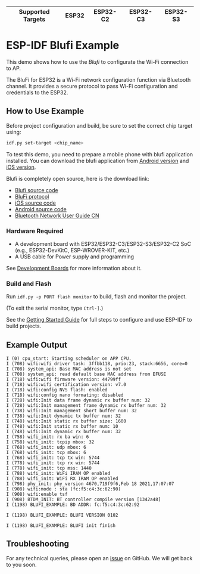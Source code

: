 | Supported Targets | ESP32 | ESP32-C2 | ESP32-C3 | ESP32-S3 |
| ----------------- | ----- | -------- | -------- | -------- |

# ESP-IDF Blufi Example

This demo shows how to use the *Blufi* to configurate the Wi-Fi connection to AP.

The BluFi for ESP32 is a Wi-Fi network configuration function via Bluetooth channel. It provides a secure protocol to pass Wi-Fi configuration and credentials to the ESP32.

## How to Use Example

Before project configuration and build, be sure to set the correct chip target using:

```bash
idf.py set-target <chip_name>
```

To test this demo, you need to prepare a mobile phone with blufi application installed. You can download the blufi application from [Android version](https://github.com/EspressifApp/EspBlufi) and [iOS version](https://itunes.apple.com/cn/app/espblufi/id1450614082?mt=8).

Blufi is completely open source, here is the download link:

* [Blufi source code](https://github.com/espressif/esp-idf/tree/master/examples/bluetooth/blufi)
* [BluFi protocol](https://docs.espressif.com/projects/esp-idf/en/latest/api-guides/blufi.html?highlight=blufi#the-frame-formats-defined-in-blufi)
* [iOS source code](https://github.com/EspressifApp/EspBlufiForiOS)
* [Android source code](https://github.com/EspressifApp/EspBlufi)
* [Bluetooth Network User Guide CN](https://www.espressif.com/sites/default/files/documentation/esp32_bluetooth_networking_user_guide_cn.pdf)

### Hardware Required

* A development board with ESP32/ESP32-C3/ESP32-S3/ESP32-C2 SoC (e.g., ESP32-DevKitC, ESP-WROVER-KIT, etc.)
* A USB cable for Power supply and programming

See [Development Boards](https://www.espressif.com/en/products/devkits) for more information about it.

### Build and Flash

Run `idf.py -p PORT flash monitor` to build, flash and monitor the project.

(To exit the serial monitor, type ``Ctrl-]``.)

See the [Getting Started Guide](https://idf.espressif.com/) for full steps to configure and use ESP-IDF to build projects.

## Example Output

```
I (0) cpu_start: Starting scheduler on APP CPU.
I (708) wifi:wifi driver task: 3ffbb118, prio:23, stack:6656, core=0
I (708) system_api: Base MAC address is not set
I (708) system_api: read default base MAC address from EFUSE
I (718) wifi:wifi firmware version: 44799ff
I (718) wifi:wifi certification version: v7.0
I (718) wifi:config NVS flash: enabled
I (718) wifi:config nano formating: disabled
I (728) wifi:Init data frame dynamic rx buffer num: 32
I (728) wifi:Init management frame dynamic rx buffer num: 32
I (738) wifi:Init management short buffer num: 32
I (738) wifi:Init dynamic tx buffer num: 32
I (748) wifi:Init static rx buffer size: 1600
I (748) wifi:Init static rx buffer num: 10
I (748) wifi:Init dynamic rx buffer num: 32
I (758) wifi_init: rx ba win: 6
I (758) wifi_init: tcpip mbox: 32
I (768) wifi_init: udp mbox: 6
I (768) wifi_init: tcp mbox: 6
I (768) wifi_init: tcp tx win: 5744
I (778) wifi_init: tcp rx win: 5744
I (778) wifi_init: tcp mss: 1440
I (788) wifi_init: WiFi IRAM OP enabled
I (788) wifi_init: WiFi RX IRAM OP enabled
I (798) phy_init: phy_version 4670,719f9f6,Feb 18 2021,17:07:07
I (908) wifi:mode : sta (fc:f5:c4:3c:62:90)
I (908) wifi:enable tsf
I (908) BTDM_INIT: BT controller compile version [1342a48]
I (1198) BLUFI_EXAMPLE: BD ADDR: fc:f5:c4:3c:62:92

I (1198) BLUFI_EXAMPLE: BLUFI VERSION 0102

I (1198) BLUFI_EXAMPLE: BLUFI init finish

```

## Troubleshooting

For any technical queries, please open an [issue](https://github.com/espressif/esp-idf/issues) on GitHub. We will get back to you soon.
